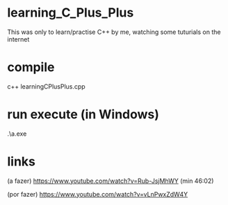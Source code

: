 # learning_C_Plus_Plus
This was only to learn/practise C++ by me, watching some tuturials on the internet

# compile
c++ learningCPlusPlus.cpp

# run execute (in Windows)
.\a.exe


# links
(a fazer) https://www.youtube.com/watch?v=Rub-JsjMhWY  (min 46:02)

(por fazer) https://www.youtube.com/watch?v=vLnPwxZdW4Y
